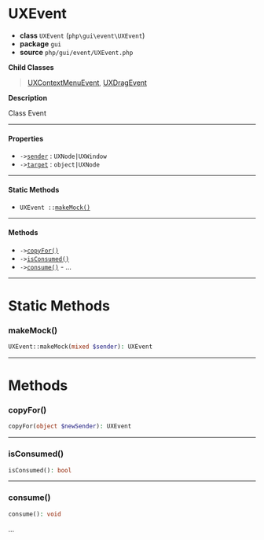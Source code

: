 # UXEvent

- **class** `UXEvent` (`php\gui\event\UXEvent`)
- **package** `gui`
- **source** `php/gui/event/UXEvent.php`

**Child Classes**

> [UXContextMenuEvent](https://github.com/jphp-compiler/jphp/blob/master/exts/jphp-gui-ext/api-docs/classes/php/gui/event/UXContextMenuEvent.md), [UXDragEvent](https://github.com/jphp-compiler/jphp/blob/master/exts/jphp-gui-ext/api-docs/classes/php/gui/event/UXDragEvent.md)

**Description**

Class Event

---

#### Properties

- `->`[`sender`](#prop-sender) : `UXNode|UXWindow`
- `->`[`target`](#prop-target) : `object|UXNode`

---

#### Static Methods

- `UXEvent ::`[`makeMock()`](#method-makemock)

---

#### Methods

- `->`[`copyFor()`](#method-copyfor)
- `->`[`isConsumed()`](#method-isconsumed)
- `->`[`consume()`](#method-consume) - _..._

---
# Static Methods

<a name="method-makemock"></a>

### makeMock()
```php
UXEvent::makeMock(mixed $sender): UXEvent
```

---
# Methods

<a name="method-copyfor"></a>

### copyFor()
```php
copyFor(object $newSender): UXEvent
```

---

<a name="method-isconsumed"></a>

### isConsumed()
```php
isConsumed(): bool
```

---

<a name="method-consume"></a>

### consume()
```php
consume(): void
```
...